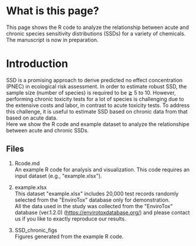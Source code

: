 # What is this page?
This page shows the R code to analyze the relationship between acute and chronic species sensitivity distributions (SSDs) for a variety of chemicals. The manuscript is now in preparation.  

# Introduction  
SSD is a promising approach to derive predicted no effect concentration (PNEC) in ecological risk assessment. In order to estimate robust SSD, the sample size (number of species) is required to be ≧ 5 to 10. However, performing chronic toxicity tests for a lot of species is challenging due to the extensive costs and labor, in contrast to acute toxicity tests. To address this challenge, it is useful to estimate SSD based on chronic data from that based on acute data.  
Here we show the R code and example dataset to analyze the relationshipe between acute and chronic SSDs.  
  
   
## Files
1. Rcode.md  
An example R code for analysis and visualization. This code requires an input dataset (e.g., "example.xlsx").  
     
2. example.xlsx  
This dataset "example.xlsx" includes 20,000 test records randomly selected from the "EnviroTox" database only for demonstration.  
All the data used in the study was collected from the "EnviroTox" database (ver.1.2.0) (https://envirotoxdatabase.org/) and please contact us if you like to exactly reproduce our results.
  
3. SSD_chronic_figs  
Figures generated from the example R code.

